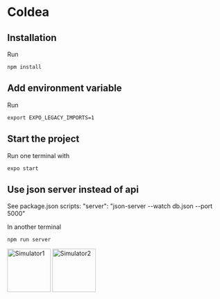 # CoIdea

## Installation

Run

    npm install
    
## Add environment variable

Run

    export EXPO_LEGACY_IMPORTS=1

## Start the project
Run one terminal with

    expo start

## Use json server instead of api
See package.json scripts: "server": "json-server --watch db.json --port 5000"

In another terminal

    npm run server

<img src="https://user-images.githubusercontent.com/4534232/119634799-fee06000-be0a-11eb-8c87-9bb32061be87.png" alt="Simulator1" width="100"/>
<img src="https://user-images.githubusercontent.com/4534232/119634943-1ddef200-be0b-11eb-801a-3856886769d8.png" alt="Simulator2" width="100"/>


